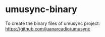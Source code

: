 # umusync-binary
To create the binary files of umusync project: https://github.com/juanarcadio/umusync
